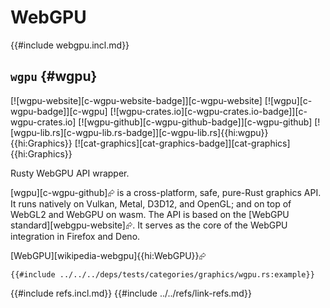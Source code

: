 # WebGPU

{{#include webgpu.incl.md}}

## `wgpu` {#wgpu}

[![wgpu-website][c-wgpu-website-badge]][c-wgpu-website] [![wgpu][c-wgpu-badge]][c-wgpu] [![wgpu-crates.io][c-wgpu-crates.io-badge]][c-wgpu-crates.io] [![wgpu-github][c-wgpu-github-badge]][c-wgpu-github] [![wgpu-lib.rs][c-wgpu-lib.rs-badge]][c-wgpu-lib.rs]{{hi:wgpu}}{{hi:Graphics}}
[![cat-graphics][cat-graphics-badge]][cat-graphics]{{hi:Graphics}}

Rusty WebGPU API wrapper.

[wgpu][c-wgpu-github]⮳ is a cross-platform, safe, pure-Rust graphics API. It runs natively on Vulkan, Metal, D3D12, and OpenGL; and on top of WebGL2 and WebGPU on wasm. The API is based on the [WebGPU standard][webgpu-website]⮳. It serves as the core of the WebGPU integration in Firefox and Deno.

[WebGPU][wikipedia-webgpu]{{hi:WebGPU}}⮳

```rust,editable
{{#include ../../../deps/tests/categories/graphics/wgpu.rs:example}}
```

{{#include refs.incl.md}}
{{#include ../../refs/link-refs.md}}

<div class="hidden">
</div>
